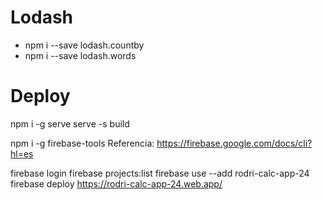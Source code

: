 # Lodash
- npm i --save lodash.countby
- npm i --save lodash.words

# Deploy
npm i -g serve
serve -s build

npm i -g firebase-tools
Referencia: https://firebase.google.com/docs/cli?hl=es

firebase login
firebase projects:list
firebase use --add
rodri-calc-app-24
firebase deploy
https://rodri-calc-app-24.web.app/